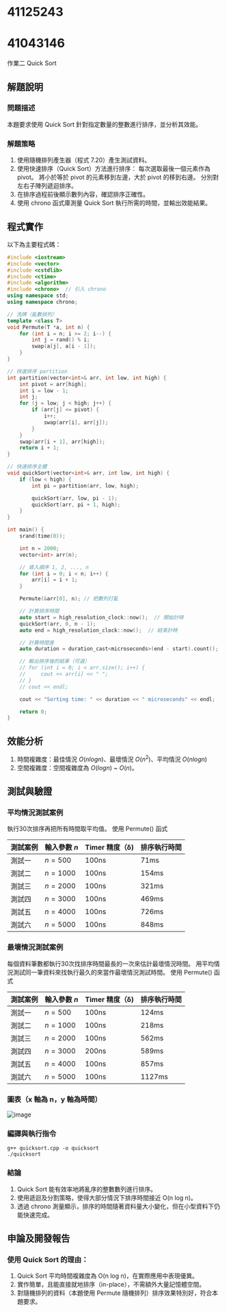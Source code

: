 # 41125243 
# 41043146

作業二 Quick Sort

## 解題說明

### 問題描述

本題要求使用 Quick Sort 針對指定數量的整數進行排序，並分析其效能。

### 解題策略

1. 使用隨機排列產生器（程式 7.20）產生測試資料。
2. 使用快速排序（Quick Sort）方法進行排序：
   每次選取最後一個元素作為 pivot。
   將小於等於 pivot 的元素移到左邊，大於 pivot 的移到右邊。
   分別對左右子陣列遞迴排序。
3. 在排序過程前後顯示數列內容，確認排序正確性。
4. 使用 chrono 函式庫測量 Quick Sort 執行所需的時間，並輸出效能結果。
## 程式實作

以下為主要程式碼：

```cpp
#include <iostream>
#include <vector>
#include <cstdlib>
#include <ctime>
#include <algorithm>
#include <chrono>  // 引入 chrono
using namespace std;
using namespace chrono;

// 洗牌（亂數排列）
template <class T>
void Permute(T *a, int n) {
    for (int i = n; i >= 2; i--) {
        int j = rand() % i;
        swap(a[j], a[i - 1]);
    }
}

// 快速排序 partition
int partition(vector<int>& arr, int low, int high) {
    int pivot = arr[high];
    int i = low - 1;
    int j;
    for (j = low; j < high; j++) {
        if (arr[j] <= pivot) {
            i++;
            swap(arr[i], arr[j]);
        }
    }
    swap(arr[i + 1], arr[high]);
    return i + 1;
}

// 快速排序主體
void quickSort(vector<int>& arr, int low, int high) {
    if (low < high) {
        int pi = partition(arr, low, high);

        quickSort(arr, low, pi - 1);
        quickSort(arr, pi + 1, high);
    }
}

int main() {
    srand(time(0));

    int n = 2000;
    vector<int> arr(n);

    // 填入順序 1, 2, ..., n
    for (int i = 0; i < n; i++) {
        arr[i] = i + 1;
    }

    Permute(&arr[0], n); // 把數列打亂

    // 計算排序時間
    auto start = high_resolution_clock::now();  // 開始計時
    quickSort(arr, 0, n - 1);
    auto end = high_resolution_clock::now();  // 結束計時

    // 計算時間差
    auto duration = duration_cast<microseconds>(end - start).count();

    // 輸出排序後的結果（可選）
    // for (int i = 0; i < arr.size(); i++) {
    //     cout << arr[i] << " ";
    // }
    // cout << endl;

    cout << "Sorting time: " << duration << " microseconds" << endl;

    return 0;
}

```

## 效能分析

1. 時間複雜度：最佳情況 $O(nlogn)$、最壞情況 $O(n^2)$、平均情況 $O(nlogn)$
2. 空間複雜度：空間複雜度為 $O(logn)$ ~ $O(n)$。

## 測試與驗證

### 平均情況測試案例

執行30次排序再把所有時間取平均值。
使用 Permute() 函式

| 測試案例 | 輸入參數 $n$ | Timer 精度（δ) | 排序執行時間 |
|----------|--------------|--------------|-------------|
| 測試一   | $n = 500$    | 100ns        | 71ms        |
| 測試二   | $n = 1000$   | 100ns        | 154ms       |
| 測試三   | $n = 2000$   | 100ns        | 321ms       |
| 測試四   | $n = 3000$   | 100ns        | 469ms       |
| 測試五   | $n = 4000$   | 100ns        | 726ms       | 
| 測試六   | $n = 5000$   | 100ns        | 848ms       | 

### 最壞情況測試案例

每個資料筆數都執行30次找排序時間最長的一次來估計最壞情況時間。
用平均情況測試同一筆資料來找執行最久的來當作最壞情況測試時間。
使用 Permute() 函式

| 測試案例 | 輸入參數 $n$ | Timer 精度（δ) | 排序執行時間 |
|----------|--------------|--------------|-------------|
| 測試一   | $n = 500$    | 100ns        | 124ms       |
| 測試二   | $n = 1000$   | 100ns        | 218ms       |
| 測試三   | $n = 2000$   | 100ns        | 562ms       |
| 測試四   | $n = 3000$   | 200ns        | 589ms       |
| 測試五   | $n = 4000$   | 100ns        | 857ms       | 
| 測試六   | $n = 5000$   | 100ns        | 1127ms      | 

### 圖表（x 軸為 n，y 軸為時間）

![image](https://github.com/user-attachments/assets/816ac6b1-d72a-4a33-902c-8615724ec0a0)

### 編譯與執行指令

```shell
g++ quicksort.cpp -o quicksort
./quicksort
```

### 結論

1. Quick Sort 能有效率地將亂序的整數數列進行排序。
2. 使用遞迴及分割策略，使得大部分情況下排序時間接近 O(n log n)。
3. 透過 chrono 測量顯示，排序的時間隨著資料量大小變化，但在小型資料下仍能快速完成。

## 申論及開發報告

### 使用 Quick Sort 的理由：

1. Quick Sort 平均時間複雜度為 O(n log n)，在實際應用中表現優異。
2. 實作簡單，且能直接就地排序（in-place），不需額外大量記憶體空間。
3. 對隨機排列的資料（本題使用 Permute 隨機排列）排序效果特別好，符合本題要求。


